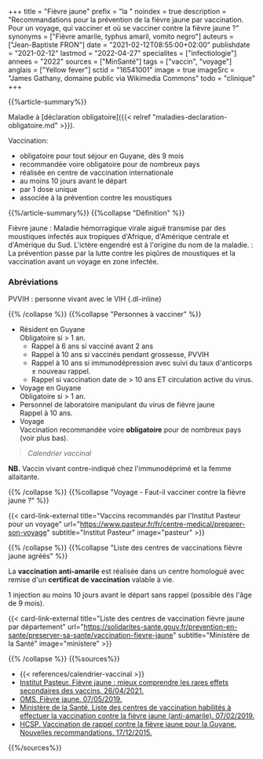 +++
title = "Fièvre jaune"
prefix = "la "
noindex = true
description = "Recommandations pour la prévention de la fièvre jaune par vaccination. Pour un voyage, qui vacciner et où se vacciner contre la fièvre jaune ?"
synonyms = ["Fièvre amarile, typhus amaril, vomito negro"]
auteurs = ["Jean-Baptiste FRON"]
date = "2021-02-12T08:55:00+02:00"
publishdate = "2021-02-12"
lastmod = "2022-04-27"
specialites = ["infectiologie"]
annees = "2022"
sources = ["MinSanté"]
tags = ["vaccin", "voyage"]
anglais = ["Yellow fever"]
sctid = "16541001"
image = true
imageSrc = "James Gathany, domaine public via Wikimedia Commons"
todo = "clinique"
+++

{{%article-summary%}}

Maladie à [déclaration obligatoire]({{< relref "maladies-declaration-obligatoire.md" >}}).

Vaccination:

- obligatoire pour tout séjour en Guyane, dès 9 mois
- recommandée voire obligatoire pour de nombreux pays
- réalisée en centre de vaccination internationale
- au moins 10 jours avant le départ
- par 1 dose unique
- associée à la prévention contre les moustiques

{{%/article-summary%}}
{{%collapse "Définition" %}}

Fièvre jaune
: Maladie hémorragique virale aiguë transmise par des moustiques infectés aux tropiques d'Afrique, d'Amérique centrale et d'Amérique du Sud. L'ictère engendré est à l'origine du nom de la maladie.
: La prévention passe par la lutte contre les piqûres de moustiques et la vaccination avant un voyage en zone infectée.

### Abréviations

PVVIH
: personne vivant avec le VIH
{.dl-inline}

{{% /collapse %}}
{{%collapse "Personnes à vacciner" %}}

- Résident en Guyane  
  Obligatoire si > 1 an.
  - Rappel à 6 ans si vacciné avant 2 ans
  - Rappel à 10 ans si vaccinés pendant grossesse, PVVIH
  - Rappel à 10 ans si immunodépression avec suivi du taux d'anticorps ± nouveau rappel.
  - Rappel si vaccination date de > 10 ans ET circulation active du virus.
- Voyage en Guyane  
  Obligatoire si > 1 an.
- Personnel de laboratoire manipulant du virus de fièvre jaune  
  Rappel à 10 ans.
- Voyage  
  Vaccination recommandée voire **obligatoire** pour de nombreux pays (voir plus bas).

> *Calendrier vaccinal*

**NB.** Vaccin vivant contre-indiqué chez l'immunodéprimé et la femme allaitante.

{{% /collapse %}}
{{%collapse "Voyage - Faut-il vacciner contre la fièvre jaune ?" %}}

{{< card-link-external title="Vaccins recommandés par l'Institut Pasteur pour un voyage" url="https://www.pasteur.fr/fr/centre-medical/preparer-son-voyage" subtitle="Institut Pasteur" image="pasteur" >}}

{{% /collapse %}}
{{%collapse "Liste des centres de vaccinations fièvre jaune agréés" %}}

La **vaccination anti-amarile** est réalisée dans un centre homologué avec remise d'un **certificat de vaccination** valable à vie.

1 injection au moins 10 jours avant le départ sans rappel (possible dès l'âge de 9 mois).

{{< card-link-external title="Liste des centres de vaccination fièvre jaune par département" url="https://solidarites-sante.gouv.fr/prevention-en-sante/preserver-sa-sante/vaccination-fievre-jaune" subtitle="Ministère de la Santé" image="ministere" >}}

{{% /collapse %}}
{{%sources%}}

- {{< references/calendrier-vaccinal >}}
- [Institut Pasteur. Fièvre jaune : mieux comprendre les rares effets secondaires des vaccins. 26/04/2021.](https://www.pasteur.fr/fr/journal-recherche/actualites/fievre-jaune-mieux-comprendre-rares-effets-secondaires-vaccins)
- [OMS. Fièvre jaune. 07/05/2019.](https://www.who.int/fr/news-room/fact-sheets/detail/yellow-fever)
- [Ministère de la Santé. Liste des centres de vaccination habilités à effectuer la vaccination contre la fièvre jaune (anti-amarile). 07/02/2019.](https://solidarites-sante.gouv.fr/prevention-en-sante/preserver-sa-sante/vaccination-fievre-jaune)
- [HCSP. Vaccination de rappel contre la fièvre jaune pour la Guyane. Nouvelles recommandations. 17/12/2015.](https://www.hcsp.fr/Explore.cgi/avisrapportsdomaine?clefr=531)

{{%/sources%}}
